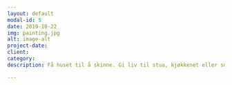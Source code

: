 ```yaml
---
layout: default
modal-id: 5
date: 2019-10-22
img: painting.jpg
alt: image-alt
project-date: 
client: 
category: 
description: Få huset til å skinne. Gi liv til stua, kjøkkenet eller soverommet. Vi tar små eller større maleoppdrag så du kan trives ennå bedre.

---
```

